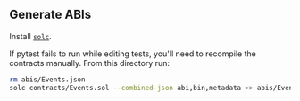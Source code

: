 ## Generate ABIs

Install [`solc`](https://docs.soliditylang.org/en/latest/installing-solidity.html).

If pytest fails to run while editing tests, you'll need to recompile the contracts manually. From
this directory run:

```bash
rm abis/Events.json
solc contracts/Events.sol --combined-json abi,bin,metadata >> abis/Events.json
```
